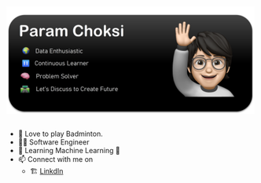 ![intro_card](https://github.com/paramchoksi/paramchoksi/blob/main/welcome.png?raw=true)

##
- 🏸 Love to play Badminton.
- 🧑‍💼 Software Engineer
- 📖 Learning Machine Learning 🤖
- 📫 Connect with me on 
    * 🏗️ [LinkdIn](https://www.linkedin.com/in/param-choksi-9b95b214a/)

<!---
paramchoksi/paramchoksi is a ✨ special ✨ repository because its `README.md` (this file) appears on your GitHub profile.
You can click the Preview link to take a look at your changes.
--->
